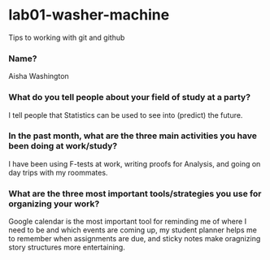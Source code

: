 # lab01-washer-machine
Tips to working with git and github

### Name?
Aisha Washington  

### What do you tell people about your field of study at a party?
I tell people that Statistics can be used to see into (predict) the future.  

### In the past month, what are the three main activities you have been doing at work/study?
I have been using F-tests at work, writing proofs for Analysis, and going on day trips with my roommates.  

### What are the three most important tools/strategies you use for organizing your work?
Google calendar is the most important tool for reminding me of where I need to be and which events are coming up, my student planner helps me to remember when assignments are due, and sticky notes make oragnizing story structures more entertaining.
